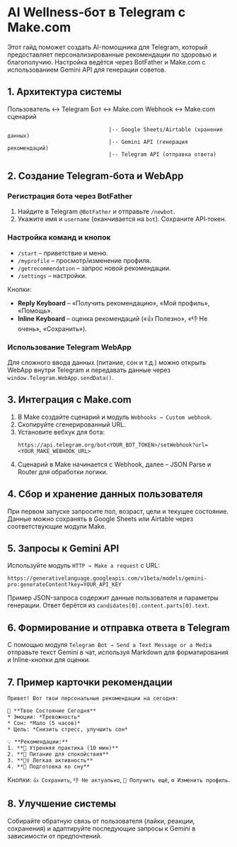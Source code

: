 # AI Wellness-бот в Telegram с Make.com

Этот гайд поможет создать AI-помощника для Telegram, который предоставляет персонализированные рекомендации по здоровью и благополучию. Настройка ведётся через BotFather и Make.com с использованием Gemini API для генерации советов.

## 1. Архитектура системы
Пользователь ↔ Telegram Бот ↔ Make.com Webhook ↔ Make.com сценарий
```
                                |-- Google Sheets/Airtable (хранение данных)
                                |-- Gemini API (генерация рекомендаций)
                                |-- Telegram API (отправка ответа)
```

## 2. Создание Telegram‑бота и WebApp
### Регистрация бота через BotFather
1. Найдите в Telegram `@BotFather` и отправьте `/newbot`.
2. Укажите имя и `username` (оканчивается на `bot`). Сохраните API‑токен.

### Настройка команд и кнопок
- `/start` – приветствие и меню.
- `/myprofile` – просмотр/изменение профиля.
- `/getrecommendation` – запрос новой рекомендации.
- `/settings` – настройки.

Кнопки:
- **Reply Keyboard** – «Получить рекомендацию», «Мой профиль», «Помощь».
- **Inline Keyboard** – оценка рекомендаций («👍 Полезно», «👎 Не очень», «Сохранить»).

### Использование Telegram WebApp
Для сложного ввода данных (питание, сон и т.д.) можно открыть WebApp внутри Telegram и передавать данные через `window.Telegram.WebApp.sendData()`.

## 3. Интеграция с Make.com
1. В Make создайте сценарий и модуль `Webhooks → Custom webhook`.
2. Скопируйте сгенерированный URL.
3. Установите вебхук для бота:
   ```
   https://api.telegram.org/bot<YOUR_BOT_TOKEN>/setWebhook?url=<YOUR_MAKE_WEBHOOK_URL>
   ```
4. Сценарий в Make начинается с Webhook, далее – JSON Parse и Router для обработки логики.

## 4. Сбор и хранение данных пользователя
При первом запуске запросите пол, возраст, цели и текущее состояние. Данные можно сохранять в Google Sheets или Airtable через соответствующие модули Make.

## 5. Запросы к Gemini API
Используйте модуль `HTTP → Make a request` с URL:
```
https://generativelanguage.googleapis.com/v1beta/models/gemini-pro:generateContent?key=YOUR_API_KEY
```
Пример JSON-запроса содержит данные пользователя и параметры генерации. Ответ берётся из `candidates[0].content.parts[0].text`.

## 6. Формирование и отправка ответа в Telegram
С помощью модуля `Telegram Bot → Send a Text Message or a Media` отправьте текст Gemini в чат, используя Markdown для форматирования и Inline-кнопки для оценки.

## 7. Пример карточки рекомендации
```
Привет! Вот твои персональные рекомендации на сегодня:

🌟 **Твое Состояние Сегодня**
* Эмоции: *Тревожность*
* Сон: *Мало (5 часов)*
* Цель: *Снизить стресс, улучшить сон*

💡 **Рекомендации:**
1. **🧘 Утренняя практика (10 мин)**
2. **🌿 Питание для спокойствия**
3. **🚶‍♀️ Легкая активность**
4. **🌙 Подготовка ко сну**
```
Кнопки: `👍 Сохранить`, `👎 Не актуально`, `🔄 Получить ещё`, `⚙️ Изменить профиль`.

## 8. Улучшение системы
Собирайте обратную связь от пользователя (лайки, реакции, сохранения) и адаптируйте последующие запросы к Gemini в зависимости от предпочтений.

